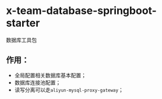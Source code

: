 # x-team-database-springboot-starter

数据库工具包

## 作用：

+ 全局配置相关数据库基本配置；
+ 数据库连接池配置；
+ 读写分离可以走`aliyun-mysql-proxy-gateway`；